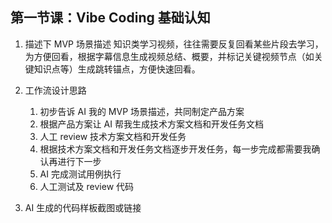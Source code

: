 ## 第一节课：Vibe Coding 基础认知

1. 描述下 MVP 场景描述
   知识类学习视频，往往需要反复回看某些片段去学习，为方便回看，根据字幕信息生成视频总结、概要，并标记关键视频节点（如关键知识点等）生成跳转锚点，方便快速回看。

2. 工作流设计思路

   1. 初步告诉 AI 我的 MVP 场景描述，共同制定产品方案
   2. 根据产品方案让 AI 帮我生成技术方案文档和开发任务文档
   3. 人工 review 技术方案文档和开发任务
   4. 根据技术方案文档和开发任务文档逐步开发任务，每一步完成都需要我确认再进行下一步
   5. AI 完成测试用例执行
   6. 人工测试及 review 代码

3. AI 生成的代码样板截图或链接
